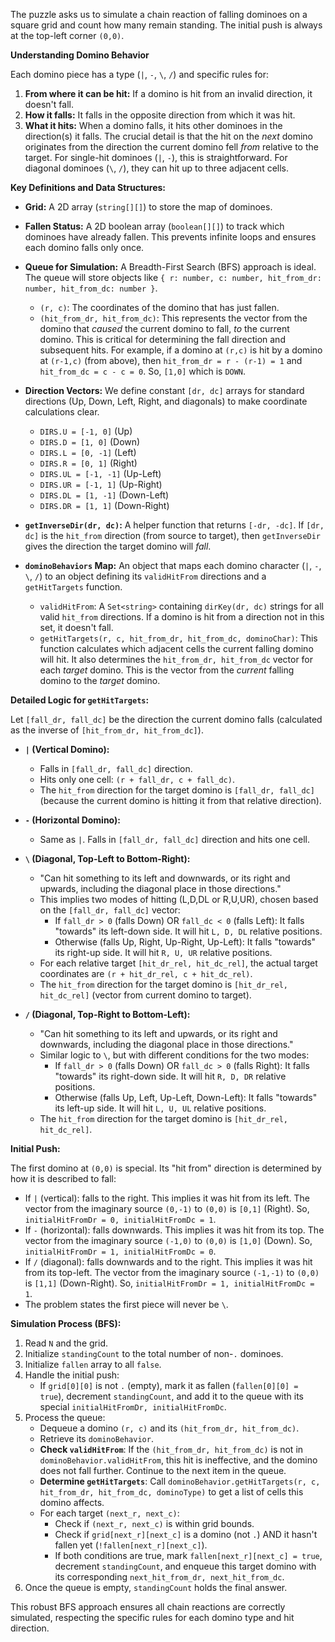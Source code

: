 The puzzle asks us to simulate a chain reaction of falling dominoes on a square grid and count how many remain standing. The initial push is always at the top-left corner `(0,0)`.

**Understanding Domino Behavior**

Each domino piece has a type (`|`, `-`, `\`, `/`) and specific rules for:
1.  **From where it can be hit:** If a domino is hit from an invalid direction, it doesn't fall.
2.  **How it falls:** It falls in the opposite direction from which it was hit.
3.  **What it hits:** When a domino falls, it hits other dominoes in the direction(s) it falls. The crucial detail is that the hit on the *next* domino originates from the direction the current domino fell *from* relative to the target. For single-hit dominoes (`|`, `-`), this is straightforward. For diagonal dominoes (`\`, `/`), they can hit up to three adjacent cells.

**Key Definitions and Data Structures:**

*   **Grid:** A 2D array (`string[][]`) to store the map of dominoes.
*   **Fallen Status:** A 2D boolean array (`boolean[][]`) to track which dominoes have already fallen. This prevents infinite loops and ensures each domino falls only once.
*   **Queue for Simulation:** A Breadth-First Search (BFS) approach is ideal. The queue will store objects like `{ r: number, c: number, hit_from_dr: number, hit_from_dc: number }`.
    *   `(r, c)`: The coordinates of the domino that has just fallen.
    *   `(hit_from_dr, hit_from_dc)`: This represents the vector from the domino that *caused* the current domino to fall, *to* the current domino. This is critical for determining the fall direction and subsequent hits. For example, if a domino at `(r,c)` is hit by a domino at `(r-1,c)` (from above), then `hit_from_dr = r - (r-1) = 1` and `hit_from_dc = c - c = 0`. So, `[1,0]` which is `DOWN`.

*   **Direction Vectors:** We define constant `[dr, dc]` arrays for standard directions (Up, Down, Left, Right, and diagonals) to make coordinate calculations clear.
    *   `DIRS.U = [-1, 0]` (Up)
    *   `DIRS.D = [1, 0]` (Down)
    *   `DIRS.L = [0, -1]` (Left)
    *   `DIRS.R = [0, 1]` (Right)
    *   `DIRS.UL = [-1, -1]` (Up-Left)
    *   `DIRS.UR = [-1, 1]` (Up-Right)
    *   `DIRS.DL = [1, -1]` (Down-Left)
    *   `DIRS.DR = [1, 1]` (Down-Right)

*   **`getInverseDir(dr, dc)`:** A helper function that returns `[-dr, -dc]`. If `[dr, dc]` is the `hit_from` direction (from source to target), then `getInverseDir` gives the direction the target domino will *fall*.

*   **`dominoBehaviors` Map:** An object that maps each domino character (`|`, `-`, `\`, `/`) to an object defining its `validHitFrom` directions and a `getHitTargets` function.
    *   `validHitFrom`: A `Set<string>` containing `dirKey(dr, dc)` strings for all valid `hit_from` directions. If a domino is hit from a direction not in this set, it doesn't fall.
    *   `getHitTargets(r, c, hit_from_dr, hit_from_dc, dominoChar)`: This function calculates which adjacent cells the current falling domino will hit. It also determines the `hit_from_dr, hit_from_dc` vector for each *target* domino. This is the vector from the *current* falling domino to the *target* domino.

**Detailed Logic for `getHitTargets`:**

Let `[fall_dr, fall_dc]` be the direction the current domino falls (calculated as the inverse of `[hit_from_dr, hit_from_dc]`).

*   **`|` (Vertical Domino):**
    *   Falls in `[fall_dr, fall_dc]` direction.
    *   Hits only one cell: `(r + fall_dr, c + fall_dc)`.
    *   The `hit_from` direction for the target domino is `[fall_dr, fall_dc]` (because the current domino is hitting it from that relative direction).

*   **`-` (Horizontal Domino):**
    *   Same as `|`. Falls in `[fall_dr, fall_dc]` direction and hits one cell.

*   **`\` (Diagonal, Top-Left to Bottom-Right):**
    *   "Can hit something to its left and downwards, or its right and upwards, including the diagonal place in those directions."
    *   This implies two modes of hitting (L,D,DL or R,U,UR), chosen based on the `[fall_dr, fall_dc]` vector:
        *   If `fall_dr > 0` (falls Down) OR `fall_dc < 0` (falls Left): It falls "towards" its left-down side. It will hit `L, D, DL` relative positions.
        *   Otherwise (falls Up, Right, Up-Right, Up-Left): It falls "towards" its right-up side. It will hit `R, U, UR` relative positions.
    *   For each relative target `[hit_dr_rel, hit_dc_rel]`, the actual target coordinates are `(r + hit_dr_rel, c + hit_dc_rel)`.
    *   The `hit_from` direction for the target domino is `[hit_dr_rel, hit_dc_rel]` (vector from current domino to target).

*   **`/` (Diagonal, Top-Right to Bottom-Left):**
    *   "Can hit something to its left and upwards, or its right and downwards, including the diagonal place in those directions."
    *   Similar logic to `\`, but with different conditions for the two modes:
        *   If `fall_dr > 0` (falls Down) OR `fall_dc > 0` (falls Right): It falls "towards" its right-down side. It will hit `R, D, DR` relative positions.
        *   Otherwise (falls Up, Left, Up-Left, Down-Left): It falls "towards" its left-up side. It will hit `L, U, UL` relative positions.
    *   The `hit_from` direction for the target domino is `[hit_dr_rel, hit_dc_rel]`.

**Initial Push:**

The first domino at `(0,0)` is special. Its "hit from" direction is determined by how it is described to fall:
*   If `|` (vertical): falls to the right. This implies it was hit from its left. The vector from the imaginary source `(0,-1)` to `(0,0)` is `[0,1]` (Right). So, `initialHitFromDr = 0, initialHitFromDc = 1`.
*   If `-` (horizontal): falls downwards. This implies it was hit from its top. The vector from the imaginary source `(-1,0)` to `(0,0)` is `[1,0]` (Down). So, `initialHitFromDr = 1, initialHitFromDc = 0`.
*   If `/` (diagonal): falls downwards and to the right. This implies it was hit from its top-left. The vector from the imaginary source `(-1,-1)` to `(0,0)` is `[1,1]` (Down-Right). So, `initialHitFromDr = 1, initialHitFromDc = 1`.
*   The problem states the first piece will never be `\`.

**Simulation Process (BFS):**

1.  Read `N` and the grid.
2.  Initialize `standingCount` to the total number of non-`.` dominoes.
3.  Initialize `fallen` array to all `false`.
4.  Handle the initial push:
    *   If `grid[0][0]` is not `.` (empty), mark it as fallen (`fallen[0][0] = true`), decrement `standingCount`, and add it to the queue with its special `initialHitFromDr, initialHitFromDc`.
5.  Process the queue:
    *   Dequeue a domino `(r, c)` and its `(hit_from_dr, hit_from_dc)`.
    *   Retrieve its `dominoBehavior`.
    *   **Check `validHitFrom`**: If the `(hit_from_dr, hit_from_dc)` is not in `dominoBehavior.validHitFrom`, this hit is ineffective, and the domino does not fall further. Continue to the next item in the queue.
    *   **Determine `getHitTargets`**: Call `dominoBehavior.getHitTargets(r, c, hit_from_dr, hit_from_dc, dominoType)` to get a list of cells this domino affects.
    *   For each target `(next_r, next_c)`:
        *   Check if `(next_r, next_c)` is within grid bounds.
        *   Check if `grid[next_r][next_c]` is a domino (not `.`) AND it hasn't fallen yet (`!fallen[next_r][next_c]`).
        *   If both conditions are true, mark `fallen[next_r][next_c] = true`, decrement `standingCount`, and enqueue this target domino with its corresponding `next_hit_from_dr, next_hit_from_dc`.
6.  Once the queue is empty, `standingCount` holds the final answer.

This robust BFS approach ensures all chain reactions are correctly simulated, respecting the specific rules for each domino type and hit direction.